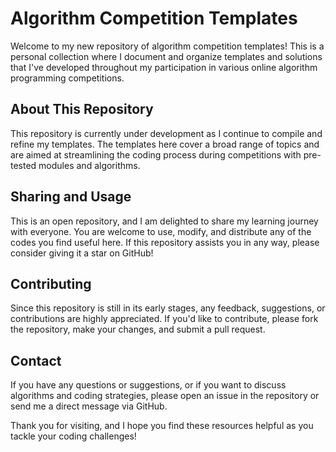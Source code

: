 # Algorithm Competition Templates
Welcome to my new repository of algorithm competition templates! This is a personal collection where I document and organize templates and solutions that I've developed throughout my participation in various online algorithm programming competitions.

## About This Repository

This repository is currently under development as I continue to compile and refine my templates. The templates here cover a broad range of topics and are aimed at streamlining the coding process during competitions with pre-tested modules and algorithms.

## Sharing and Usage

This is an open repository, and I am delighted to share my learning journey with everyone. You are welcome to use, modify, and distribute any of the codes you find useful here. If this repository assists you in any way, please consider giving it a star on GitHub!

## Contributing

Since this repository is still in its early stages, any feedback, suggestions, or contributions are highly appreciated. If you'd like to contribute, please fork the repository, make your changes, and submit a pull request.

## Contact

If you have any questions or suggestions, or if you want to discuss algorithms and coding strategies, please open an issue in the repository or send me a direct message via GitHub.

Thank you for visiting, and I hope you find these resources helpful as you tackle your coding challenges!
